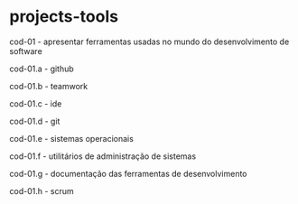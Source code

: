 # projects-tools

cod-01 - apresentar ferramentas usadas no mundo do desenvolvimento de software

cod-01.a - github

cod-01.b - teamwork

cod-01.c - ide

cod-01.d - git

cod-01.e - sistemas operacionais

cod-01.f - utilitários de administração de sistemas

cod-01.g - documentação das ferramentas de desenvolvimento

cod-01.h - scrum

